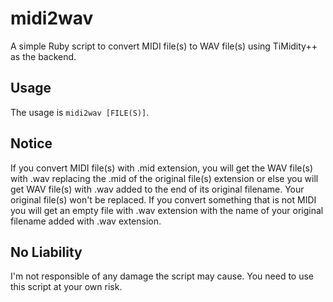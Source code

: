 # midi2wav
A simple Ruby script to convert MIDI file(s) to WAV file(s) using TiMidity++ as the backend.

## Usage
The usage is `midi2wav [FILE(S)]`.

## Notice
If you convert MIDI file(s) with .mid extension, you will get the WAV file(s) with .wav replacing the .mid of the original file(s) extension or else you will get WAV file(s) with .wav added to the end of its original filename. Your original file(s) won't be replaced. If you convert something that is not MIDI you will get an empty file with .wav extension with the name of your original filename added with .wav extension.

## No Liability
I'm not responsible of any damage the script may cause. You need to use this script at your own risk.
